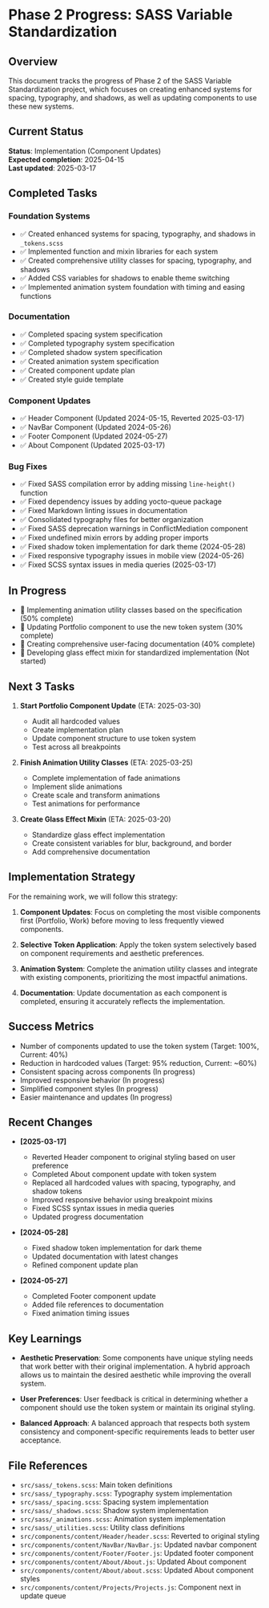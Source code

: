 # Phase 2 Progress: SASS Variable Standardization

## Overview

This document tracks the progress of Phase 2 of the SASS Variable Standardization project, which focuses on creating enhanced systems for spacing, typography, and shadows, as well as updating components to use these new systems.

## Current Status

**Status**: Implementation (Component Updates)  
**Expected completion**: 2025-04-15  
**Last updated**: 2025-03-17

## Completed Tasks

### Foundation Systems

- ✅ Created enhanced systems for spacing, typography, and shadows in `_tokens.scss`
- ✅ Implemented function and mixin libraries for each system
- ✅ Created comprehensive utility classes for spacing, typography, and shadows
- ✅ Added CSS variables for shadows to enable theme switching
- ✅ Implemented animation system foundation with timing and easing functions

### Documentation

- ✅ Completed spacing system specification
- ✅ Completed typography system specification
- ✅ Completed shadow system specification
- ✅ Created animation system specification
- ✅ Created component update plan
- ✅ Created style guide template

### Component Updates

- ✅ Header Component (Updated 2024-05-15, Reverted 2025-03-17)
- ✅ NavBar Component (Updated 2024-05-26)
- ✅ Footer Component (Updated 2024-05-27)
- ✅ About Component (Updated 2025-03-17)

### Bug Fixes

- ✅ Fixed SASS compilation error by adding missing `line-height()` function
- ✅ Fixed dependency issues by adding yocto-queue package
- ✅ Fixed Markdown linting issues in documentation
- ✅ Consolidated typography files for better organization
- ✅ Fixed SASS deprecation warnings in ConflictMediation component
- ✅ Fixed undefined mixin errors by adding proper imports
- ✅ Fixed shadow token implementation for dark theme (2024-05-28)
- ✅ Fixed responsive typography issues in mobile view (2024-05-26)
- ✅ Fixed SCSS syntax issues in media queries (2025-03-17)

## In Progress

- 🔄 Implementing animation utility classes based on the specification (50% complete)
- 🔄 Updating Portfolio component to use the new token system (30% complete)
- 🔄 Creating comprehensive user-facing documentation (40% complete)
- 🔄 Developing glass effect mixin for standardized implementation (Not started)

## Next 3 Tasks

1. **Start Portfolio Component Update** (ETA: 2025-03-30)
   - Audit all hardcoded values
   - Create implementation plan
   - Update component structure to use token system
   - Test across all breakpoints

2. **Finish Animation Utility Classes** (ETA: 2025-03-25)
   - Complete implementation of fade animations
   - Implement slide animations
   - Create scale and transform animations
   - Test animations for performance

3. **Create Glass Effect Mixin** (ETA: 2025-03-20)
   - Standardize glass effect implementation
   - Create consistent variables for blur, background, and border
   - Add comprehensive documentation

## Implementation Strategy

For the remaining work, we will follow this strategy:

1. **Component Updates**: Focus on completing the most visible components first (Portfolio, Work) before moving to less frequently viewed components.

2. **Selective Token Application**: Apply the token system selectively based on component requirements and aesthetic preferences.

3. **Animation System**: Complete the animation utility classes and integrate with existing components, prioritizing the most impactful animations.

4. **Documentation**: Update documentation as each component is completed, ensuring it accurately reflects the implementation.

## Success Metrics

- Number of components updated to use the token system (Target: 100%, Current: 40%)
- Reduction in hardcoded values (Target: 95% reduction, Current: ~60%)
- Consistent spacing across components (In progress)
- Improved responsive behavior (In progress)
- Simplified component styles (In progress)
- Easier maintenance and updates (In progress)

## Recent Changes

- **[2025-03-17]**
  - Reverted Header component to original styling based on user preference
  - Completed About component update with token system
  - Replaced all hardcoded values with spacing, typography, and shadow tokens
  - Improved responsive behavior using breakpoint mixins
  - Fixed SCSS syntax issues in media queries
  - Updated progress documentation
  
- **[2024-05-28]**
  - Fixed shadow token implementation for dark theme
  - Updated documentation with latest changes
  - Refined component update plan
  
- **[2024-05-27]**
  - Completed Footer component update
  - Added file references to documentation
  - Fixed animation timing issues

## Key Learnings

- **Aesthetic Preservation**: Some components have unique styling needs that work better with their original implementation. A hybrid approach allows us to maintain the desired aesthetic while improving the overall system.

- **User Preferences**: User feedback is critical in determining whether a component should use the token system or maintain its original styling.

- **Balanced Approach**: A balanced approach that respects both system consistency and component-specific requirements leads to better user acceptance.

## File References

- `src/sass/_tokens.scss`: Main token definitions
- `src/sass/_typography.scss`: Typography system implementation
- `src/sass/_spacing.scss`: Spacing system implementation
- `src/sass/_shadows.scss`: Shadow system implementation
- `src/sass/_animations.scss`: Animation system implementation
- `src/sass/_utilities.scss`: Utility class definitions
- `src/components/content/Header/header.scss`: Reverted to original styling
- `src/components/content/NavBar/NavBar.js`: Updated navbar component
- `src/components/content/Footer/Footer.js`: Updated footer component
- `src/components/content/About/About.js`: Updated About component
- `src/components/content/About/about.scss`: Updated About component styles
- `src/components/content/Projects/Projects.js`: Component next in update queue
